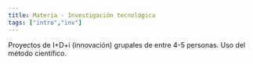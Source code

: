 ```yaml
---
title: Materia - Investigación tecnológica
tags: ["intro","inv"]
---
```

Proyectos de I+D+i (innovación) grupales de entre 4-5 personas. Uso del método científico.